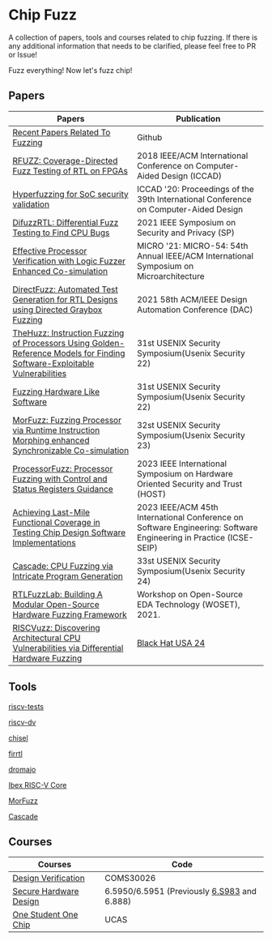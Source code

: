 # Chip Fuzz

A collection of papers, tools and courses related to chip fuzzing. If there is any additional information that needs to be clarified, please feel free to PR or Issue!

Fuzz everything! Now let's fuzz chip!

## Papers
| Papers| Publication |
| --- | --- |
| [Recent Papers Related To Fuzzing](https://github.com/wcventure/FuzzingPaper)  | Github  |
| [RFUZZ: Coverage-Directed Fuzz Testing of RTL on FPGAs](https://dl.acm.org/doi/10.1145/3240765.3240842) | 2018 IEEE/ACM International Conference on Computer-Aided Design (ICCAD)|
| [Hyperfuzzing for SoC security validation](https://dl.acm.org/doi/10.1145/3400302.3415709) |  ICCAD '20: Proceedings of the 39th International Conference on Computer-Aided Design  |
| [DifuzzRTL: Differential Fuzz Testing to Find CPU Bugs](https://ieeexplore.ieee.org/document/9519470) | 2021 IEEE Symposium on Security and Privacy (SP) |
| [Effective Processor Verification with Logic Fuzzer Enhanced Co-simulation](https://dl.acm.org/doi/10.1145/3466752.3480092) |  MICRO '21: MICRO-54: 54th Annual IEEE/ACM International Symposium on Microarchitecture |
| [DirectFuzz: Automated Test Generation for RTL Designs using Directed Graybox Fuzzing](https://ieeexplore.ieee.org/document/9586289/) |  2021 58th ACM/IEEE Design Automation Conference (DAC)  |
| [TheHuzz: Instruction Fuzzing of Processors Using Golden-Reference Models for Finding Software-Exploitable Vulnerabilities](https://www.usenix.org/conference/usenixsecurity22/presentation/kande) |   31st USENIX Security Symposium(Usenix Security 22)  |
| [Fuzzing Hardware Like Software](https://www.usenix.org/conference/usenixsecurity22/presentation/trippel) |  31st USENIX Security Symposium(Usenix Security 22)  |
| [MorFuzz: Fuzzing Processor via Runtime Instruction Morphing enhanced Synchronizable Co-simulation](https://www.usenix.org/conference/usenixsecurity23/presentation/xu-jinyan) |  32st USENIX Security Symposium(Usenix Security 23)  |
| [ProcessorFuzz: Processor Fuzzing with Control and Status Registers Guidance](https://ieeexplore.ieee.org/document/10133714) |  2023 IEEE International Symposium on Hardware Oriented Security and Trust (HOST)  |
| [Achieving Last-Mile Functional Coverage in Testing Chip Design Software Implementations](https://ieeexplore.ieee.org/document/10172806) |  2023 IEEE/ACM 45th International Conference on Software Engineering: Software Engineering in Practice (ICSE-SEIP)  |
| [Cascade: CPU Fuzzing via Intricate Program Generation](https://comsec.ethz.ch/research/hardware-design-security/cascade-cpu-fuzzing-via-intricate-program-generation/) | 33st USENIX Security Symposium(Usenix Security 24)   |
| [RTLFuzzLab: Building A Modular Open-Source Hardware Fuzzing Framework](https://woset-workshop.github.io/PDFs/2021/a10.pdf) |  Workshop on Open-Source EDA Technology (WOSET), 2021.  |
| [RISCVuzz: Discovering Architectural CPU Vulnerabilities via Differential Hardware Fuzzing](https://ghostwriteattack.com/) |  [Black Hat USA 24](https://www.blackhat.com/us-24/briefings/schedule/index.html#arbitrary-data-manipulation-and-leakage-with-cpu-zero-day-bugs-on-risc-v-38293)  |
<!-- 
| []() |    |
| []() |    | -->

## Tools

[riscv-tests](https://github.com/riscv-software-src/riscv-tests) 

[riscv-dv](https://github.com/chipsalliance/riscv-dv) 

[chisel](https://github.com/chipsalliance/chisel) 

[firrtl](https://github.com/chipsalliance/firrtl) 

[dromajo](https://github.com/chipsalliance/dromajo) 

[Ibex RISC-V Core](https://github.com/lowRISC/ibex) 

[MorFuzz](https://github.com/sycuricon/MorFuzz)

[Cascade](https://github.com/comsec-group/cascade-artifacts)

<!--
[]() 
-->


## Courses
|  Courses  |  Code  |
|-------|-------|
| [Design Verification](https://uobdv.github.io/Design-Verification/) | COMS30026 |
| [Secure Hardware Design](https://shd.mit.edu/2024/) | 6.5950/6.5951 (Previously [6.S983](csg.csail.mit.edu/6.S983/) and 6.888) |
| [One Student One Chip](https://ysyx.oscc.cc/docs/en/) | UCAS |
